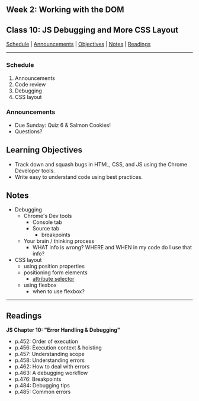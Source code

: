 ## **Week 2: Working with the DOM**
## Class 10: JS Debugging and More CSS Layout

[Schedule](#schedule) | [Announcements](#announcements) | [Objectives](#learning-objectives) | [Notes](#notes) | [Readings](#readings)


<hr></hr>

### Schedule
1. Announcements
1. Code review
1. Debugging
1. CSS layout

### Announcements
* Due Sunday: Quiz 6 & Salmon Cookies!
* Questions?

## Learning Objectives
* Track down and squash bugs in HTML, CSS, and JS using the Chrome Developer tools.
* Write easy to understand code using best practices.

## Notes
* Debugging
    * Chrome's Dev tools 
        * Console tab
        * Source tab
            * breakpoints
    * Your brain / thinking process
        * WHAT info is wrong? WHERE and WHEN in my code do I use that info?
* CSS layout
    * using position properties
    * positioning form elements
        * [attribute selector](https://developer.mozilla.org/en-US/docs/Web/CSS/Attribute_selectors)
    * using flexbox
        * when to use flexbox?

<hr></hr>

## Readings

**JS Chapter 10: "Error Handling & Debugging"**

- p.452: Order of execution
- p.456: Execution context & hoisting
- p.457: Understanding scope
- p.458: Understanding errors
- p.462: How to deal with errors
- p.463: A debugging workflow
- p.476: Breakpoints
- p.484: Debugging tips
- p.485: Common errors

